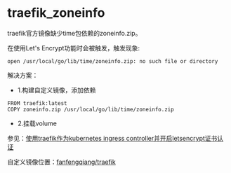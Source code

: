 # traefik_zoneinfo

traefik官方镜像缺少time包依赖的zoneinfo.zip。

在使用Let's Encrypt功能时会被触发，触发现象:

```
open /usr/local/go/lib/time/zoneinfo.zip: no such file or directory

```

解决方案：

- 1.构建自定义镜像，添加依赖

```
FROM traefik:latest
COPY zoneinfo.zip /usr/local/go/lib/time/zoneinfo.zip
```

- 2.挂载volume

参见：[使用traefik作为kubernetes ingress controller并开启letsencrypt证书认证](https://blog.fanfengqiang.com/2019/04/27/%E4%BD%BF%E7%94%A8traefik%E4%BD%9C%E4%B8%BAkubernetes-ingress-controller%E5%B9%B6%E5%BC%80%E5%90%AFletsencrypt%E8%AF%81%E4%B9%A6%E8%AE%A4%E8%AF%81/)

自定义镜像位置：[fanfengqiang/traefik](https://hub.docker.com/r/fanfengqiang/traefik)
